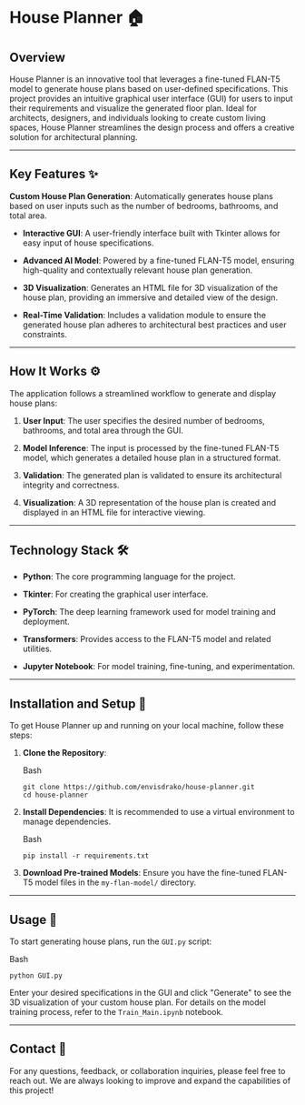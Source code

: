 # House Planner 🏠



## Overview

House Planner is an innovative tool that leverages a fine-tuned FLAN-T5 model to generate house plans based on user-defined specifications. This project provides an intuitive graphical user interface (GUI) for users to input their requirements and visualize the generated floor plan. Ideal for architects, designers, and individuals looking to create custom living spaces, House Planner streamlines the design process and offers a creative solution for architectural planning.

***

## Key Features ✨

**Custom House Plan Generation**: Automatically generates house plans based on user inputs such as the number of bedrooms, bathrooms, and total area.

- **Interactive GUI**: A user-friendly interface built with Tkinter allows for easy input of house specifications.

- **Advanced AI Model**: Powered by a fine-tuned FLAN-T5 model, ensuring high-quality and contextually relevant house plan generation.

- **3D Visualization**: Generates an HTML file for 3D visualization of the house plan, providing an immersive and detailed view of the design.

- **Real-Time Validation**: Includes a validation module to ensure the generated house plan adheres to architectural best practices and user constraints.

***

## How It Works ⚙️

The application follows a streamlined workflow to generate and display house plans:

1. **User Input**: The user specifies the desired number of bedrooms, bathrooms, and total area through the GUI.

2. **Model Inference**: The input is processed by the fine-tuned FLAN-T5 model, which generates a detailed house plan in a structured format.

3. **Validation**: The generated plan is validated to ensure its architectural integrity and correctness.

4. **Visualization**: A 3D representation of the house plan is created and displayed in an HTML file for interactive viewing.

***

## Technology Stack 🛠️

- **Python**: The core programming language for the project.

- **Tkinter**: For creating the graphical user interface.

- **PyTorch**: The deep learning framework used for model training and deployment.

- **Transformers**: Provides access to the FLAN-T5 model and related utilities.

- **Jupyter Notebook**: For model training, fine-tuning, and experimentation.

***

## Installation and Setup 🚀

To get House Planner up and running on your local machine, follow these steps:

1. **Clone the Repository**:

   Bash

   ```
   git clone https://github.com/envisdrako/house-planner.git
   cd house-planner

   ```

2. **Install Dependencies**: It is recommended to use a virtual environment to manage dependencies.

   Bash

   ```
   pip install -r requirements.txt

   ```

3. **Download Pre-trained Models**: Ensure you have the fine-tuned FLAN-T5 model files in the `my-flan-model/` directory.

***

## Usage 🎯

To start generating house plans, run the `GUI.py` script:

Bash

```
python GUI.py

```

Enter your desired specifications in the GUI and click "Generate" to see the 3D visualization of your custom house plan. For details on the model training process, refer to the `Train_Main.ipynb` notebook.

***

## Contact 📧

For any questions, feedback, or collaboration inquiries, please feel free to reach out. We are always looking to improve and expand the capabilities of this project!
